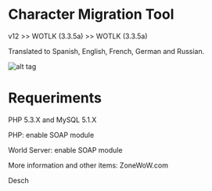 Character Migration Tool
========

v12 >> WOTLK (3.3.5a) >> WOTLK (3.3.5a)

Translated to Spanish, English, French, German and Russian.

![alt tag](http://i.imgur.com/EgguVzo.png "Migration")


Requeriments
========

PHP 5.3.X and MySQL 5.1.X

PHP: enable SOAP module

World Server: enable SOAP module



More information and other items: ZoneWoW.com

Desch

